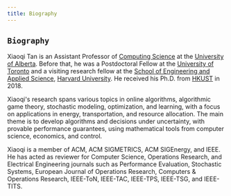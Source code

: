 ```yaml
---
title: Biography
---
```



## `Biography`


Xiaoqi Tan is an Assistant Professor of [Computing Science](https://www.ualberta.ca/computing-science/index.html) at the [University of Alberta](https://www.ualberta.ca/index.html). Before that, he was a Postdoctoral Fellow at the [University of Toronto](https://www.utoronto.ca/) and a visiting research fellow at the [School of Engineering and Applied Science](https://www.seas.harvard.edu/), [Harvard University](https://harvard.edu). He received his Ph.D.  from [HKUST](https://hkust.edu.hk/) in 2018.


Xiaoqi's research spans various topics in online algorithms, algorithmic game theory, stochastic modeling, optimization, and learning, with a focus on applications in energy, transportation, and resource allocation. The main theme is to develop algorithms and decisions under uncertainty, with provable performance guarantees, using mathematical tools from computer science, economics, and control.

Xiaoqi is a member of ACM, ACM SIGMETRICS, ACM SIGEnergy, and IEEE. He has acted as reviewer for Computer Science, Operations Research, and Electrical Engineering journals such as Performance Evaluation, Stochastic Systems,  European Journal of Operations Research, Computers & Operations Research, IEEE-ToN, IEEE-TAC,  IEEE-TPS, IEEE-TSG, and IEEE-TITS. 